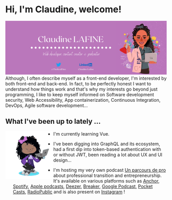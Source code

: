 # Hi, I'm Claudine, welcome!

<img src="https://github.com/Giannah/Giannah/blob/master/GithubBanner2.png" width="950" alt="TheRealDine-GithubBanner">
Although, I often describe myself as a front-end developer, I'm interested by both front-end and back-end.
In fact, to be perfectly honest I want to understand how things work and that's why my interests go beyond just programming, I like to keep myself informed on Software development security, Web Accessibility, App containerization, Continuous Integration, DevOps, Agile software development...

## What I've been up to lately ...

<img src="https://github.com/Giannah/Giannah/blob/master/GiannahOctocat/Octocat-Giannah-unscreen.gif?raw=true" align="left" width="150" height="150" alt="OctoGiannah" display="Inline-block">

- I'm currently learning Vue.

- I've been digging into GraphQL and its ecosystem, had a first dip into token-based authentication with or without JWT, been reading a lot about UX and UI design...

- I'm hosting my very own podcast [Un parcours de pro](https://anchor.fm/unparcoursdepro) about professional transition and entrepreneurship. It's available on various platforms such as [Anchor](https://anchor.fm/unparcoursdepro), [Spotify](https://open.spotify.com/show/0i5WRWa2klolSFpxE5zgoD), [Apple podcasts](https://podcasts.apple.com/us/podcast/un-parcours-de-pro/id1566770836), [Deezer](https://www.deezer.com/fr/show/2585002), [Breaker](https://www.breaker.audio/un-parcours-de-pro), [Google Podcast](https://www.google.com/podcasts?feed=aHR0cHM6Ly9hbmNob3IuZm0vcy81MGI3MzI4NC9wb2RjYXN0L3Jzcw==), [Pocket Casts](https://pca.st/kmcl8rah), [RadioPublic](https://radiopublic.com/un-parcours-de-pro-8XdrkA) and is also present on [Instagram](https://instagram.com/un_parcours_de_pro/) !
